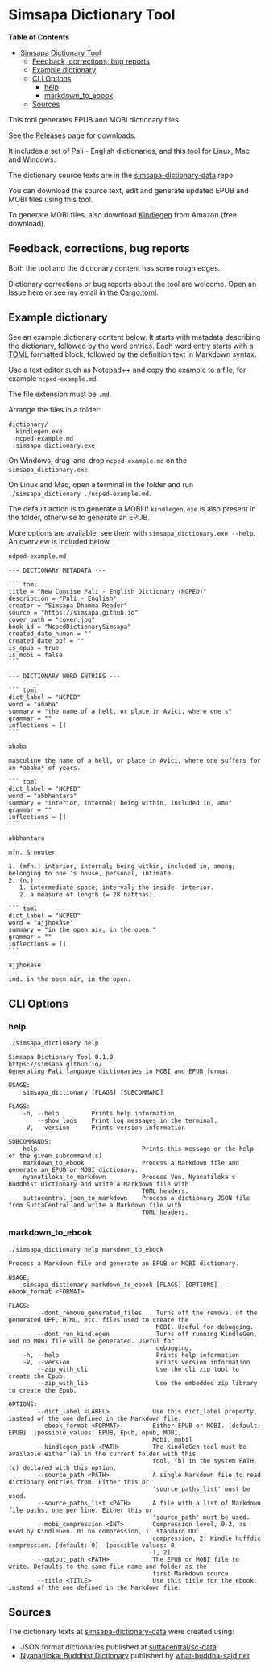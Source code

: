 # Simsapa Dictionary Tool

<!-- markdown-toc start - Don't edit this section. Run M-x markdown-toc-refresh-toc -->
**Table of Contents**

- [Simsapa Dictionary Tool](#simsapa-dictionary-tool)
    - [Feedback, corrections, bug reports](#feedback-corrections-bug-reports)
    - [Example dictionary](#example-dictionary)
    - [CLI Options](#cli-options)
        - [help](#help)
        - [markdown_to_ebook](#markdowntoebook)
    - [Sources](#sources)

<!-- markdown-toc end -->

This tool generates EPUB and MOBI dictionary files.

See the [Releases](https://github.com/simsapa/simsapa-dictionary/releases) page for downloads.

It includes a set of Pali - English dictionaries, and this tool for Linux, Mac and Windows.

The dictionary source texts are in the [simsapa-dictionary-data](https://github.com/simsapa/simsapa-dictionary-data) repo.

You can download the source text, edit and generate updated EPUB and MOBI files using this tool.

To generate MOBI files, also download [Kindlegen](https://www.amazon.com/gp/feature.html?docId=1000765211) from Amazon (free download).

## Feedback, corrections, bug reports

Both the tool and the dictionary content has some rough edges.

Dictionary corrections or bug reports about the tool are welcome. Open an Issue
here or see my email in the [Cargo.toml](Cargo.toml).

## Example dictionary

See an example dictionary content below. It starts with metadata describing the
dictionary, followed by the word entries. Each word entry starts with a
[TOML](https://github.com/toml-lang/toml) formatted block, followed by the
definition text in Markdown syntax.

Use a text editor such as Notepad++ and copy the example to a file, for example `ncped-example.md`.

The file extension must be `.md`.

Arrange the files in a folder:

```
dictionary/
  kindlegen.exe
  ncped-example.md
  simsapa_dictionary.exe
```

On Windows, drag-and-drop `ncped-example.md` on the `simsapa_dictionary.exe`.

On Linux and Mac, open a terminal in the folder and run `./simsapa_dictionary ./ncped-example.md`.

The default action is to generate a MOBI if `kindlegen.exe` is also present in the folder, otherwise to generate an EPUB.

More options are available, see them with `simsapa_dictionary.exe --help`. An overview is included below.

```
ndped-example.md
```

    --- DICTIONARY METADATA ---
    
    ``` toml
    title = "New Concise Pali - English Dictionary (NCPED)"
    description = "Pali - English"
    creator = "Simsapa Dhamma Reader"
    source = "https://simsapa.github.io"
    cover_path = "cover.jpg"
    book_id = "NcpedDictionarySimsapa"
    created_date_human = ""
    created_date_opf = ""
    is_epub = true
    is_mobi = false
    ```
    
    --- DICTIONARY WORD ENTRIES ---
    
    ``` toml
    dict_label = "NCPED"
    word = "ababa"
    summary = "the name of a hell, or place in Avīci, where one s"
    grammar = ""
    inflections = []
    ```
    
    ababa
    
    masculine the name of a hell, or place in Avīci, where one suffers for an *ababa* of years.
    
    ``` toml
    dict_label = "NCPED"
    word = "abbhantara"
    summary = "interior, internal; being within, included in, amo"
    grammar = ""
    inflections = []
    ```
    
    abbhantara
    
    mfn. & neuter
    
    1. (mfn.) interior, internal; being within, included in, among; belonging to one ‘s house, personal, intimate.
    2. (n.)
       1. intermediate space, interval; the inside, interior.
       2. a measure of length (= 28 hatthas).
    
    ``` toml
    dict_label = "NCPED"
    word = "ajjhokāse"
    summary = "in the open air, in the open."
    grammar = ""
    inflections = []
    ```
    
    ajjhokāse
    
    ind. in the open air, in the open.

## CLI Options

### help

```
./simsapa_dictionary help
```

```
Simsapa Dictionary Tool 0.1.0
https://simsapa.github.io/
Generating Pali language dictionaries in MOBI and EPUB format.

USAGE:
    simsapa_dictionary [FLAGS] [SUBCOMMAND]

FLAGS:
    -h, --help         Prints help information
        --show_logs    Print log messages in the terminal.
    -V, --version      Prints version information

SUBCOMMANDS:
    help                             Prints this message or the help of the given subcommand(s)
    markdown_to_ebook                Process a Markdown file and generate an EPUB or MOBI dictionary.
    nyanatiloka_to_markdown          Process Ven. Nyanatiloka's Buddhist Dictionary and write a Markdown file with
                                     TOML headers.
    suttacentral_json_to_markdown    Process a dictionary JSON file from SuttaCentral and write a Markdown file with
                                     TOML headers.
```

### markdown_to_ebook

```
./simsapa_dictionary help markdown_to_ebook
```

```
Process a Markdown file and generate an EPUB or MOBI dictionary.

USAGE:
    simsapa_dictionary markdown_to_ebook [FLAGS] [OPTIONS] --ebook_format <FORMAT>

FLAGS:
        --dont_remove_generated_files    Turns off the removal of the generated OPF, HTML, etc. files used to create the
                                         MOBI. Useful for debugging.
        --dont_run_kindlegen             Turns off running KindleGen, and no MOBI file will be generated. Useful for
                                         debugging.
    -h, --help                           Prints help information
    -V, --version                        Prints version information
        --zip_with_cli                   Use the cli zip tool to create the Epub.
        --zip_with_lib                   Use the embedded zip library to create the Epub.

OPTIONS:
        --dict_label <LABEL>            Use this dict_label property, instead of the one defined in the Markdown file.
        --ebook_format <FORMAT>         Either EPUB or MOBI. [default: EPUB]  [possible values: EPUB, Epub, epub, MOBI,
                                        Mobi, mobi]
        --kindlegen_path <PATH>         The KindleGen tool must be available either (a) in the current folder with this
                                        tool, (b) in the system PATH, (c) declared with this option.
        --source_path <PATH>            A single Markdown file to read dictionary entries from. Either this or
                                        'source_paths_list' must be used.
        --source_paths_list <PATH>      A file with a list of Markdown file paths, one per line. Either this or
                                        'source_path' must be used.
        --mobi_compression <INT>        Compression level, 0-2, as used by KindleGen. 0: no compression, 1: standard DOC
                                        compression, 2: Kindle huffdic compression. [default: 0]  [possible values: 0,
                                        1, 2]
        --output_path <PATH>            The EPUB or MOBI file to write. Defaults to the same file name and folder as the
                                        first Markdown source.
        --title <TITLE>                 Use this title for the ebook, instead of the one defined in the Markdown file.
```

## Sources

The dictionary texts at [simsapa-dictionary-data](https://github.com/simsapa/simsapa-dictionary-data) were created using:

- JSON format dictionaries published at [suttacentral/sc-data](https://github.com/suttacentral/sc-data)
- [Nyanatiloka: Buddhist Dictionary](https://what-buddha-said.net/library/Buddhist.Dictionary/index_dict.n2.htm) published by [what-buddha-said.net](https://what-buddha-said.net/)

